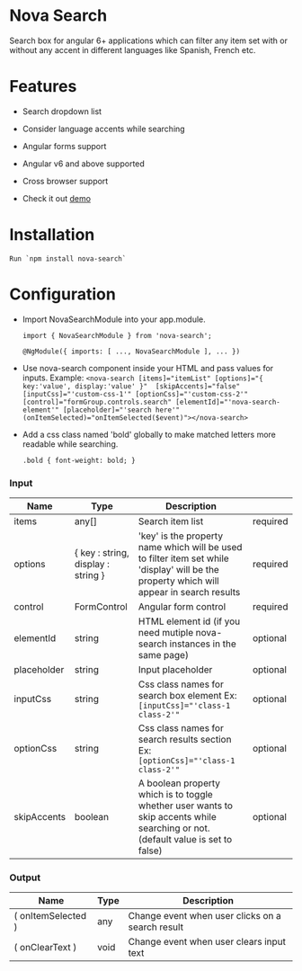 # Nova Search

Search box for angular 6+ applications which can filter any item set with or without any accent in different languages like Spanish, French etc.

# Features
 - Search dropdown list 
 - Consider language accents while searching 
 - Angular forms support 
 - Angular v6 and above supported 
 - Cross browser support

 - Check it out [demo](https://stackblitz.com/edit/angular-1tkqwa) 

# Installation
    Run `npm install nova-search`

# Configuration

- Import NovaSearchModule into your app.module.

    `import { NovaSearchModule } from 'nova-search';`

    `@NgModule({ imports: [ ..., NovaSearchModule ], ... })`

- Use nova-search component inside your HTML and pass values for inputs. Example:
    `<nova-search [items]="itemList" [options]="{ key:'value', display:'value' }" 
    [skipAccents]="false" [inputCss]="'custom-css-1'" [optionCss]="'custom-css-2'" 
    [control]="formGroup.controls.search" [elementId]="'nova-search-element'" [placeholder]="'search here'" (onItemSelected)="onItemSelected($event)"></nova-search>`

- Add a css class named 'bold' globally to make matched letters more readable while searching.

    `.bold { font-weight: bold; }`

### Input

| Name | Type | Description | | 
| ------ | ------ |------ |-----|
| items | any[] | Search item list|required|
| options | { key : string, display : string } | 'key' is the property name which will be used to filter item set while 'display' will be the property which will appear in search results|required|
| control | FormControl | Angular form control |required|
| elementId | string | HTML element id (if you need mutiple nova-search instances in the same page) |optional|
| placeholder | string | Input placeholder|optional|
| inputCss | string | Css class names for search box element Ex: `[inputCss]="'class-1 class-2'"`|optional|
| optionCss | string | Css class names for search results section Ex: `[optionCss]="'class-1 class-2'"` |optional|
| skipAccents | boolean | A boolean property which is to toggle whether user wants to skip accents while searching or not. (default value is set to false) |optional|

### Output

| Name | Type | Description |
| ------ | ------ |------ |
|( onItemSelected ) | any | Change event when user clicks on a search result |
|( onClearText ) | void | Change event when user clears input text |

